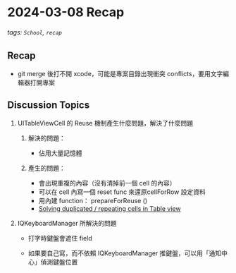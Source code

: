 # 2024-03-08 Recap
###### tags: `School`, `recap`
## Recap

- git merge 後打不開 xcode，可能是專案目錄出現衝突 conflicts，要用文字編輯器打開專案
    
    

## Discussion Topics
1. UITableViewCell 的 Reuse 機制產生什麼問題，解決了什麼問題
    1. 解決的問題：
        - 佔用大量記憶體
    3. 產生的問題：
       
        - 會出現重複的內容（沒有清掉前一個 cell 的內容）
        - 可以在 cell 內寫一個 reset func 來還原cellForRow 設定資料
        - 用內建 function： prepareForReuse () 
        - [Solving duplicated / repeating cells in Table view](https://fluffy.es/solve-duplicated-cells/)
3. IQKeyboardManager 所解決的問題

    - 打字時鍵盤會遮住 field

    - 如果要自己寫，而不依賴 IQKeyboardManager 推鍵盤，可以用「通知中心」偵測鍵盤位置